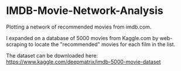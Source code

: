 # IMDB-Movie-Network-Analysis
Plotting a network of recommended movies from imdb.com.

I expanded on a database of 5000 movies from Kaggle.com by web-scraping to locate the "recommended" movies for each film in the list.  

The dataset can be downloaded here:
https://www.kaggle.com/deepmatrix/imdb-5000-movie-dataset
